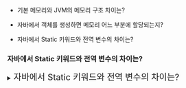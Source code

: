 - 기본 메모리와 JVM의 메모리 구조 차이는?

- 자바에서 객체를 생성하면 메모리 어느 부분에 할당되는지?

- 자바에서 Static 키워드와 전역 변수의 차이는?


### 자바에서 Static 키워드와 전역 변수의 차이는?


<details markdown="1">
  <summary><span style="font-size: 20px;">자바에서 Static 키워드와 전역 변수의 차이는?</span></summary>
  <div>
    <ul>
      <li>박지현 : </li>
      <li>이민혁 : </li>
      <li>박규리 : </li>
    </ul>
  </div>
</details>



